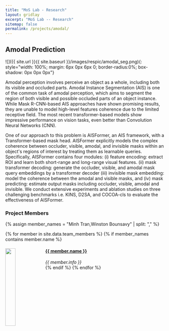 ```yaml
---
title: "MoS Lab - Research"
layout: gridlay
excerpt: "MoS Lab -- Research"
sitemap: false
permalink: /projects/amodal/
---
```


## Amodal Prediction

![]({{ site.url }}{{ site.baseurl }}/images/respic/amodal_seg.png){: style="width: 100%;  margin: 6px 0px 6px 0; border-radius:0%; box-shadow: 0px 0px 0px"}

Amodal perception involves perceive an object as a whole, including both its visible and occluded parts. Amodal Instance Segmentation (AIS) is one of the common task of amodal perception, which aims to segment the region of both visible and possible occluded parts of an object instance. While Mask R-CNN-based AIS approaches have shown promising results, they are unable to model high-level features coherence due to the limited receptive field. The most recent transformer-based models show impressive performance on vision tasks, even better than Convolution Neural Networks (CNN). 

One of our approach to this problem is AISFormer, an AIS framework, with a Transformer-based mask head. AISFormer explicitly models the complex coherence between occluder, visible, amodal, and invisible masks within an object's regions of interest by treating them as learnable queries. Specifically, AISFormer contains four modules: (i) feature encoding: extract ROI and learn both short-range and long-range visual features. (ii) mask transformer decoding: generate the occluder, visible, and amodal mask query embeddings by a transformer decoder (iii) invisible mask embedding:  model the coherence between the amodal and visible masks, and (iv) mask predicting: estimate output masks including occluder, visible, amodal and invisible. We conduct extensive experiments and ablation studies on three challenging benchmarks i.e. KINS, D2SA, and COCOA-cls to evaluate the effectiveness of AISFormer.

### Project Members 

{% assign member_names = "Minh Tran,Winston Bounsavy" | split: "," %}

{% for member in site.data.team_members %}
{% if member_names contains member.name %}
<div class="col-sm-6 clearfix">
  <img src="{{ site.url }}{{ site.baseurl }}/images/teampic/{{ member.photo }}" class="img-responsive" width="25%" style="float: left" />
  <h4><a href="{{ site.url }}{{ site.baseurl }}/team/{{ member.url }}" class="off">{{ member.name }}</a></h4>
  <i>{{ member.info }}</i>
</div>
{% endif %}
{% endfor %}